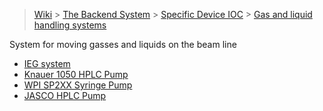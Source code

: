 > [Wiki](Home) > [The Backend System](The-Backend-System) > [Specific Device IOC](Specific-Device-IOC) > [Gas and liquid handling systems](Gas-And-Liquid-Handling-Systems)

System for moving gasses and liquids on the beam line

- [IEG system](IEG-system)
- [Knauer 1050 HPLC Pump](Knauer-1050-HPLC-Pump)
- [WPI SP2XX Syringe Pump](WPI-SP2XX-Syringe-Pump)
- [JASCO HPLC Pump](JASCO-HPLC-Pump)

